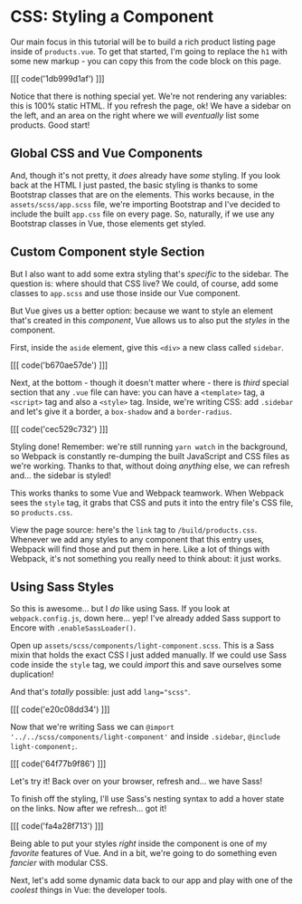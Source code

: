 # CSS: Styling a Component

Our main focus in this tutorial will be to build a rich product listing page inside
of `products.vue`. To get that started, I'm going to replace the `h1` with some new
markup - you can copy this from the code block on this page.

[[[ code('1db999d1af') ]]]

Notice that there is nothing special yet. We're not rendering any variables: this
is 100% static HTML. If you refresh the page, ok! We have a sidebar on the left,
and an area on the right where we will *eventually* list some products. Good start!

## Global CSS and Vue Components

And, though it's not pretty, it *does* already have *some* styling. If you look back
at the HTML I just pasted, the basic styling is thanks to some Bootstrap classes
that are on the elements. This works because, in the `assets/scss/app.scss` file,
we're importing Bootstrap and I've decided to include the built `app.css` file on
every page. So, naturally, if we use any Bootstrap classes in Vue, those elements
get styled.

## Custom Component style Section

But I also want to add some extra styling that's *specific* to the sidebar. The
question is: where should that CSS live? We could, of course, add some classes
to `app.scss` and use those inside our Vue component.

But Vue gives us a better option: because we want to style an element that's
created in this *component*, Vue allows us to also put the *styles* in the component.

First, inside the `aside` element, give this `<div>` a new class called `sidebar`.

[[[ code('b670ae57de') ]]]

Next, at the bottom - though it doesn't matter where - there is *third* special
section that any `.vue` file can have: you can have a `<template>` tag, a
`<script>` tag and also a `<style>` tag. Inside, we're writing CSS: add `.sidebar`
and let's give it a border, a `box-shadow` and a `border-radius`.

[[[ code('cec529c732') ]]]

Styling done! Remember: we're still running `yarn watch` in the background,
so Webpack is constantly re-dumping the built JavaScript and CSS files as we're
working. Thanks to that, without doing *anything* else, we can refresh and...
the sidebar is styled!

This works thanks to some Vue and Webpack teamwork. When Webpack sees
the `style` tag, it grabs that CSS and puts it into the entry file's CSS file,
so `products.css`.

View the page source: here's the `link` tag to `/build/products.css`. Whenever
we add any styles to any component that this entry uses, Webpack will find those
and put them in here. Like a lot of things with Webpack, it's not something you
really need to think about: it just works.

## Using Sass Styles

So this is awesome... but I *do* like using Sass. If you look at
`webpack.config.js`, down here... yep! I've already added Sass support to Encore
with `.enableSassLoader()`.

Open up `assets/scss/components/light-component.scss`. This is a Sass mixin that
holds the exact CSS I just added manually. If we could use Sass code
inside the `style` tag, we could *import* this and save ourselves some duplication!

And that's *totally* possible: just add `lang="scss"`.

[[[ code('e20c08dd34') ]]]

Now that we're writing Sass we can
`@import '../../scss/components/light-component'` and inside `.sidebar`,
`@include light-component;`.

[[[ code('64f77b9f86') ]]]

Let's try it! Back over on your browser, refresh and... we have Sass!

To finish off the styling, I'll use Sass's nesting syntax to add a hover state
on the links. Now after we refresh... got it!

[[[ code('fa4a28f713') ]]]

Being able to put your styles *right* inside the component is one of my
*favorite* features of Vue. And in a bit, we're going to do something even *fancier*
with modular CSS.

Next, let's add some dynamic data back to our app and play with one of the *coolest*
things in Vue: the developer tools.
